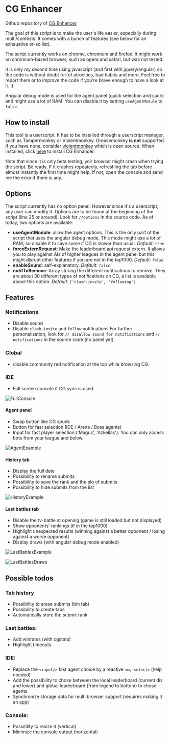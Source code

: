 # CG Enhancer

Github repository of [CG Enhancer](https://www.codingame.com/forum/t/cg-enhancer/59441)

The goal of this script is to make the user's life easier, especially during multi/contests. It comes with a bunch of features (see below for an exhaustive or-so list).

The script currently works on chrome, chromium and firefox.
It might work on chromium-based browser, such as opera and safari, but was not tested.

It is only my second time using javascript (and first with jquery/angular) so the code is without doubt full of atrocities, bad habits and more. Feel free to report them or to improve the code if you're brave enough to have a look at it. :)

Angular debug mode is used for the agent panel (quick selection and such) and might use a lot of RAM. You can disable it by setting `useAgentModule` to `false`.

## How to install

This tool is a userscript. It has to be installed through a userscript manager, such as Tampermonkey or Violentmonkey. Greasemonkey **is not** supported.
If you have none, consider [violentmonkey](https://chrome.google.com/webstore/detail/violentmonkey/jinjaccalgkegednnccohejagnlnfdag) which is open source.
When installed, click [here](https://openuserjs.org/scripts/Azke/CG_Enhancer) to install CG Enhancer.

Note that since it is only beta testing, yoir browser might crash when trying the script. Be ready. If it crashes repeatedly, refreshing the tab before almost instantly the first time might help. If not, open the console and send me the error if there is any.

## Options

The script currently has no option panel. However since it's a userscript, any user can modify it.
Options are to be found at the beginning of the script (line 25 or around). Look for `//options` in the source code. As of today, two options are available:
* **useAgentModule**: allow the agent options. This is the only part of the script that uses the angular debug mode. This mode might use a lot of RAM, so disable it to save some if CG is slower than usual. *Default: `true`*
* **forceExternRequest**: Make the leaderboard api request extern. It allows you to play against AIs of higher leagues in the agent panel but this might disrupt other features if you are not in the top1000. *Default: `false`*
* **enableSound**: self-explanatory. *Default: `false`*
* **notifToRemove**: Array storing the different notifications to remove. They are about 30 different types of notifications on CG, a list is available above this option. *Default: `['clash-invite', 'following']`*

## Features

### Notifications
* Disable sound
* Disable `clash-invite` and `follow` notifications
For further personalization, look for `// disallow sound for notifications` and `// notifications` in the source code (no panel yet).

### Global
* disable community red notification at the top while browsing CG.

### IDE
* Full screen console if CG sync is used.

![FullConsole](https://i.imgur.com/OPghPnz.png)

#### Agent panel
* Swap button like CG spunk
* Button for fast selection (IDE / Arena / Boss agents)
* Input for fast player selection ('Magus', 'Azkellas'). You can only access bots from your league and below. 

![AgentExample](https://i.imgur.com/6lgwYNS.gif)


#### History tab
* Display the full date
* Possibility to rename submits
* Possibility to save the rank and the elo of submits
* Possibility to hide submits from the list 

![HistoryExample](https://image.ibb.co/eDarJp/history.gif)


#### Last battles tab
* Disable the tv-battle at opening (game is still loaded but not displayed)
* Show opponents' rankings (if in the top1000)
* Highlight unexpected results (winning against a better opponent / losing against a worse opponent)
* Display draws (with angular debug mode enabled)

![LastBattlesExample](https://image.ibb.co/hTop4U/lastbattles.gif)

![LastBattlesDraws](https://i.imgur.com/epfmuXN.png)

## Possible todos
### Tab history
* Possibility to erase submits (bin tab)
* Possibility to create tabs
* Automatically store the submit rank

### Last battles:
* Add winrates (with cgstats) 
* Highlight timeouts

### IDE:
* Replace the `<input/>` fast agent choice by a reactive `<ng-select>` (help needed)
* Add the possibility to chose between the local leaderboard (current div and lower) and global leaderboard (from legend to bottom) to chose agents
* Synchronize storage data for multi browser support (requires making it an app)

### Console:
* Possitility to resize it (vertical)
* Minimize the console output (horizontal)
